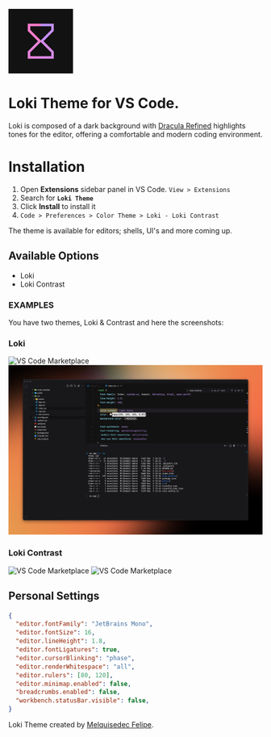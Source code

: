 ![loki-theme](./logo/loki.gif)

# Loki Theme for VS Code.

Loki is composed of a dark background with [Dracula Refined](https://github.com/mathcale/dracula-theme-refined) highlights tones for the editor, offering a comfortable and modern coding environment.

# Installation

1. Open **Extensions** sidebar panel in VS Code. `View > Extensions`
2. Search for **`Loki Theme`**
3. Click **Install** to install it
4. `Code > Preferences > Color Theme > Loki - Loki Contrast`

The theme is available for editors; shells, UI's and more coming up.

## Available Options
- Loki
- Loki Contrast

### EXAMPLES

You have two themes, Loki &amp; Contrast and here the screenshots:

### Loki

![VS Code Marketplace](./screenshots/tsx.png)
![VS Code Marketplace](./screenshots/css.png)

### Loki Contrast

![VS Code Marketplace](./screenshots/html.png)
![VS Code Marketplace](./screenshots/package.png)

## Personal Settings

```json
{
  "editor.fontFamily": "JetBrains Mono",
  "editor.fontSize": 16,
  "editor.lineHeight": 1.8,
  "editor.fontLigatures": true,
  "editor.cursorBlinking": "phase",
  "editor.renderWhitespace": "all",
  "editor.rulers": [80, 120],
  "editor.minimap.enabled": false,
  "breadcrumbs.enabled": false,
  "workbench.statusBar.visible": false,
}
```

Loki Theme created by [Melquisedec Felipe](https://github.com/melquisedecfelipe).
